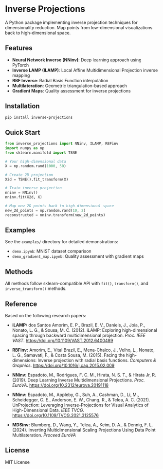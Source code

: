 # Inverse Projections

A Python package implementing inverse projection techniques for dimensionality reduction. Map points from low-dimensional visualizations back to high-dimensional space.

## Features

- **Neural Network Inverse (NNinv)**: Deep learning approach using PyTorch
- **Inverse LAMP (ILAMP)**: Local Affine Multidimensional Projection inverse mapping
- **RBF Inverse**: Radial Basis Function interpolation
- **Multilateration**: Geometric triangulation-based approach
- **Gradient Maps**: Quality assessment for inverse projections

## Installation

```bash
pip install inverse-projections
```

## Quick Start

```python
from inverse_projections import NNinv, ILAMP, RBFinv
import numpy as np
from sklearn.manifold import TSNE

# Your high-dimensional data
X = np.random.rand(1000, 50)

# Create 2D projection
X2d = TSNE().fit_transform(X)

# Train inverse projection
nninv = NNinv()
nninv.fit(X2d, X)

# Map new 2D points back to high-dimensional space
new_2d_points = np.random.rand(10, 2)
reconstructed = nninv.transform(new_2d_points)
```

## Examples

See the `examples/` directory for detailed demonstrations:
- `demo.ipynb`: MNIST dataset comparison
- `demo_gradient_map.ipynb`: Quality assessment with gradient maps

## Methods

All methods follow sklearn-compatible API with `fit()`, `transform()`, and `inverse_transform()` methods.

## Reference

Based on the following research papers:
- **iLAMP:** dos Santos Amorim, E. P., Brazil, E. V., Daniels, J., Joia, P., Nonato, L. G., & Sousa, M. C. (2012). iLAMP: Exploring high-dimensional spacing through backward multidimensional projection. _Proc. IEEE VAST_. https://doi.org/10.1109/VAST.2012.6400489

- **RBFinv:** Amorim, E., Vital Brazil, E., Mena-Chalco, J., Velho, L., Nonato, L. G., Samavati, F., & Costa Sousa, M. (2015). Facing the high-dimensions: Inverse projection with radial basis functions. _Computers & Graphics_. https://doi.org/10.1016/j.cag.2015.02.009

- **NNinv:** Espadoto, M., Rodrigues, F. C. M., Hirata, N. S. T., & Hirata Jr, R. (2019). Deep Learning Inverse Multidimensional Projections. _Proc. EuroVA_. https://doi.org/10.2312/eurova.20191118

- **NNinv:** Espadoto, M., Appleby, G., Suh, A., Cashman, D., Li, M., Scheidegger, C. E., Anderson, E. W., Chang, R., & Telea, A. C. (2021). UnProjection: Leveraging Inverse-Projections for Visual Analytics of High-Dimensional Data. _IEEE TVCG_. https://doi.org/10.1109/TVCG.2021.3125576

- **MDSinv:** Blumberg, D., Wang, Y., Telea, A., Keim, D. A., & Dennig, F. L. (2024). Inverting Multidimensional Scaling Projections Using Data Point Multilateration. _Proceed EuroVA_


## License

MIT License